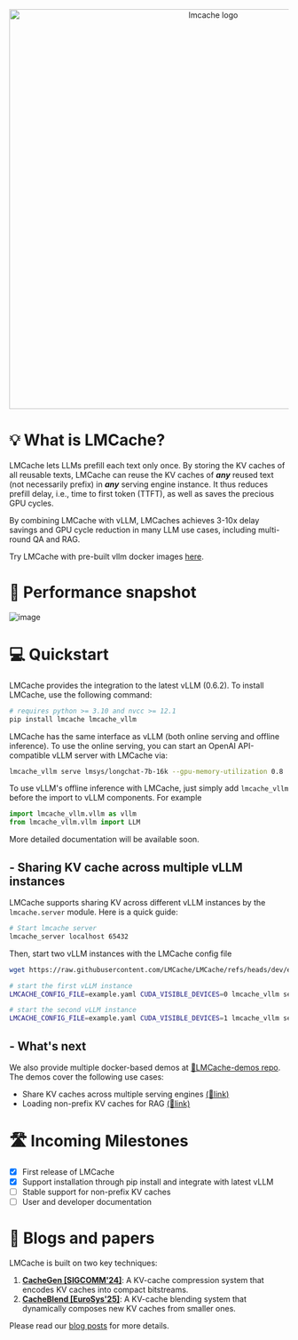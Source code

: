 <div align="center">
<img src="https://github.com/user-attachments/assets/a0809748-3cb1-4732-9c5a-acfa90cc72d1" width="720" alt="lmcache logo">
</a>
</div>


# 💡 What is LMCache?
LMCache lets LLMs prefill each text only once. By storing the KV caches of all reusable texts, LMCache can reuse the KV caches of **_any_** reused text (not necessarily prefix) in **_any_** serving engine instance. It thus reduces prefill delay, i.e., time to first token (TTFT), as well as saves the precious GPU cycles. 

By combining LMCache with vLLM, LMCaches achieves 3-10x delay savings and GPU cycle reduction in many LLM use cases, including multi-round QA and RAG.

Try LMCache with pre-built vllm docker images [here](https://github.com/LMCache/demo).

# 🚀 Performance snapshot
![image](https://github.com/user-attachments/assets/7db9510f-0104-4fb3-9976-8ad5d7fafe26)



# 💻 Quickstart

LMCache provides the integration to the latest vLLM (0.6.2). To install LMCache, use the following command:
```bash
# requires python >= 3.10 and nvcc >= 12.1
pip install lmcache lmcache_vllm
```

LMCache has the same interface as vLLM (both online serving and offline inference).
To use the online serving, you can start an OpenAI API-compatible vLLM server with LMCache via:
```bash
lmcache_vllm serve lmsys/longchat-7b-16k --gpu-memory-utilization 0.8
```

To use vLLM's offline inference with LMCache, just simply add `lmcache_vllm` before the import to vLLM components. For example
```python
import lmcache_vllm.vllm as vllm
from lmcache_vllm.vllm import LLM 
```

More detailed documentation will be available soon.

## - Sharing KV cache across multiple vLLM instances

LMCache supports sharing KV across different vLLM instances by the `lmcache.server` module. Here is a quick guide:

```bash
# Start lmcache server
lmcache_server localhost 65432
```

Then, start two vLLM instances with the LMCache config file
```bash
wget https://raw.githubusercontent.com/LMCache/LMCache/refs/heads/dev/examples/example.yaml

# start the first vLLM instance
LMCACHE_CONFIG_FILE=example.yaml CUDA_VISIBLE_DEVICES=0 lmcache_vllm serve lmsys/longchat-7b-16k --gpu-memory-utilization 0.8 --port 8000

# start the second vLLM instance
LMCACHE_CONFIG_FILE=example.yaml CUDA_VISIBLE_DEVICES=1 lmcache_vllm serve lmsys/longchat-7b-16k --gpu-memory-utilization 0.8 --port 8001
```


## - What's next
We also provide multiple docker-based demos at [🔗LMCache-demos repo](https://github.com/LMCache/demo). The demos cover the following use cases:
- Share KV caches across multiple serving engines [(🔗link)](https://github.com/LMCache/demo/tree/master/demo2-multi-node-sharing)
- Loading non-prefix KV caches for RAG [(🔗link)](https://github.com/LMCache/demo/tree/master/demo3-KV-blending)

# 🛣️ Incoming Milestones

- [x] First release of LMCache 
- [x] Support installation through pip install and integrate with latest vLLM
- [ ] Stable support for non-prefix KV caches
- [ ] User and developer documentation

# 📖 Blogs and papers
LMCache is built on two key techniques:
1. [**CacheGen [SIGCOMM'24]**](https://arxiv.org/abs/2310.07240): A KV-cache compression system that encodes KV caches into compact bitstreams.
2. [**CacheBlend [EuroSys'25]**](https://arxiv.org/abs/2405.16444): A KV-cache blending system that dynamically composes new KV caches from smaller ones.

Please read our [blog posts](https://lmcache.github.io) for more details.


